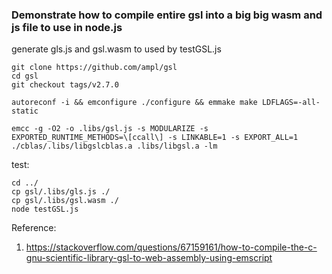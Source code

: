 ### Demonstrate how to compile entire gsl into a big big wasm and js file to use in node.js



generate gls.js and gsl.wasm to used by testGSL.js

```
git clone https://github.com/ampl/gsl
cd gsl
git checkout tags/v2.7.0

autoreconf -i && emconfigure ./configure && emmake make LDFLAGS=-all-static

emcc -g -O2 -o .libs/gsl.js -s MODULARIZE -s EXPORTED_RUNTIME_METHODS=\[ccall\] -s LINKABLE=1 -s EXPORT_ALL=1  ./cblas/.libs/libgslcblas.a .libs/libgsl.a -lm 
```



test:

```
cd ../
cp gsl/.libs/gls.js ./
cp gsl/.libs/gsl.wasm ./
node testGSL.js
```



Reference:
1. https://stackoverflow.com/questions/67159161/how-to-compile-the-c-gnu-scientific-library-gsl-to-web-assembly-using-emscript